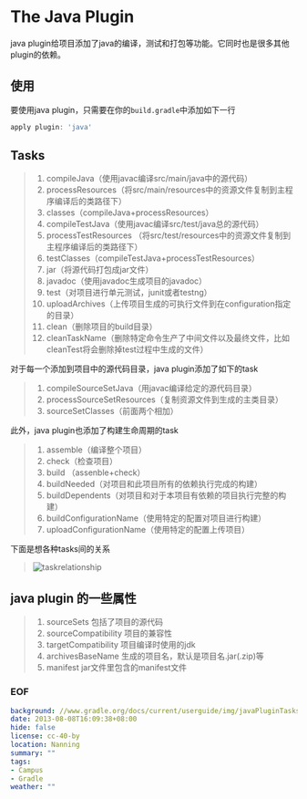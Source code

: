 The Java Plugin
===============

java plugin给项目添加了java的编译，测试和打包等功能。它同时也是很多其他plugin的依赖。

## 使用
要使用java plugin，只需要在你的`build.gradle`中添加如下一行
```groovy
apply plugin: 'java'
```
## Tasks
> 1. compileJava（使用javac编译src/main/java中的源代码）
> 2. processResources（将src/main/resources中的资源文件复制到主程序编译后的类路径下）
> 3. classes（compileJava+processResources）
> 4. compileTestJava（使用javac编译src/test/java总的源代码）
> 5. processTestResources （将src/test/resources中的资源文件复制到主程序编译后的类路径下）
> 6. testClasses（compileTestJava+processTestResources）
> 7. jar（将源代码打包成jar文件）
> 8. javadoc（使用javadoc生成项目的javadoc）
> 9. test（对项目进行单元测试，junit或者testng）
> 10. uploadArchives（上传项目生成的可执行文件到在configuration指定的目录）
> 11. clean（删除项目的build目录）
> 12. cleanTaskName（删除特定命令生产了中间文件以及最终文件，比如cleanTest将会删除掉test过程中生成的文件）

对于每一个添加到项目中的源代码目录，java plugin添加了如下的task
> 1. compileSourceSetJava（用javac编译给定的源代码目录）
> 2. processSourceSetResources（复制资源文件到生成的主类目录）
> 3. sourceSetClasses（前面两个相加）

此外，java plugin也添加了构建生命周期的task
> 1. assemble（编译整个项目）
> 2. check（检查项目）
> 3. build （assenble+check）
> 4. buildNeeded（对项目和此项目所有的依赖执行完成的构建）
> 5. buildDependents（对项目和对于本项目有依赖的项目执行完整的构建）
> 6. buildConfigurationName（使用特定的配置对项目进行构建）
> 7. uploadConfigurationName（使用特定的配置上传项目）

下面是想各种tasks间的关系
> ![taskrelationship](//www.gradle.org/docs/current/userguide/img/javaPluginTasks.png)

## java plugin 的一些属性
> 1. sourceSets 包括了项目的源代码
> 2. sourceCompatibility 项目的兼容性
> 3. targetCompatibility 项目编译时使用的jdk
> 4. archivesBaseName 生成的项目名，默认是项目名.jar(.zip)等
> 5. manifest jar文件里包含的manifest文件

### EOF
```yaml
background: //www.gradle.org/docs/current/userguide/img/javaPluginTasks.png
date: 2013-08-08T16:09:38+08:00
hide: false
license: cc-40-by
location: Nanning
summary: ""
tags:
- Campus
- Gradle
weather: ""
```
